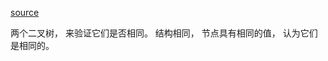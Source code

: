 [source](https://leetcode-cn.com/problems/same-tree/)

两个二叉树， 来验证它们是否相同。 
结构相同， 节点具有相同的值， 认为它们是相同的。
